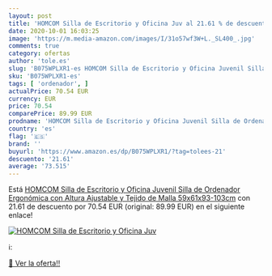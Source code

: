 ```yaml
---
layout: post
title: 'HOMCOM Silla de Escritorio y Oficina Juv al 21.61 % de descuento'
date: 2020-10-01 16:03:25
image: 'https://m.media-amazon.com/images/I/31o57wf3W+L._SL400_.jpg'
comments: true
category: ofertas
author: 'tole.es'
slug: 'B075WPLXR1-es HOMCOM Silla de Escritorio y Oficina Juvenil Silla de...'
sku: 'B075WPLXR1-es'
tags: [ 'ordenador', ]
actualPrice: 70.54 EUR
currency: EUR
price: 70.54
comparePrice: 89.99 EUR
prodname: 'HOMCOM Silla de Escritorio y Oficina Juvenil Silla de Ordenador Ergonómica con Altura Ajustable y Tejido de Malla 59x61x93-103cm'
country: 'es'
flag: '🇪🇸'
brand: ''
buyurl: 'https://www.amazon.es/dp/B075WPLXR1/?tag=tolees-21'
descuento: '21.61'
average: '73.515'
---
```


Está [HOMCOM Silla de Escritorio y Oficina Juvenil Silla de Ordenador Ergonómica con Altura Ajustable y Tejido de Malla 59x61x93-103cm](https://www.amazon.es/dp/B075WPLXR1/?tag=tolees-21) con 21.61 de descuento por 70.54 EUR (original: 89.99 EUR) en el siguiente enlace!

[![HOMCOM Silla de Escritorio y Oficina Juv](https://m.media-amazon.com/images/I/31o57wf3W+L._SL400_.jpg)](https://www.amazon.es/dp/B075WPLXR1/?tag=tolees-21)

ℹ️:


[🛒 Ver la oferta!!](https://www.amazon.es/dp/B075WPLXR1/?tag=tolees-21)
